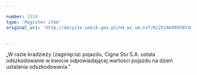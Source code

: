 ```yaml
---

number: 1514
type: 'Register item'
original_uri: 'http://decyzje.uokik.gov.pl/nd_wz_um.nsf/0/2CCA6905F853F9CFC12574F6004A0557?OpenDocument'


---
```


„W razie kradzieży (zaginięcia) pojazdu, Cigna Stu S.A. ustala odszkodowanie w kwocie odpowiadającej wartości pojazdu na dzień ustalania odszkodowania.”
